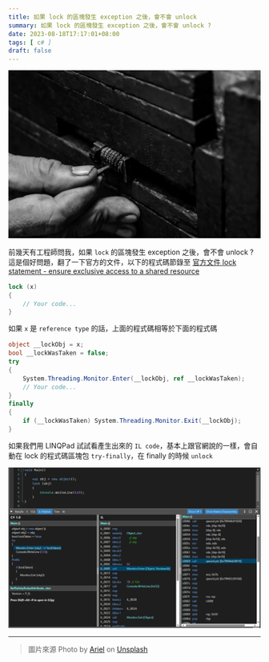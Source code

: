 ```yaml
---
title: 如果 lock 的區塊發生 exception 之後，會不會 unlock
summary: 如果 lock 的區塊發生 exception 之後，會不會 unlock ?
date: 2023-08-18T17:17:01+08:00
tags: [ c# ]
draft: false
---
```


![](./cover.webp)

前幾天有工程師問我，如果 `lock` 的區塊發生 exception 之後，會不會 unlock ?
這是個好問題，翻了一下官方的文件，以下的程式碼節錄至 [官方文件 lock statement - ensure exclusive access to a shared resource](https://learn.microsoft.com/en-us/dotnet/csharp/language-reference/statements/lock)


```csharp
lock (x)
{
    // Your code...
}
```

如果 `x` 是 `reference type` 的話，上面的程式碼相等於下面的程式碼

```csharp
object __lockObj = x;
bool __lockWasTaken = false;
try
{
    System.Threading.Monitor.Enter(__lockObj, ref __lockWasTaken);
    // Your code...
}
finally
{
    if (__lockWasTaken) System.Threading.Monitor.Exit(__lockObj);
}
```

如果我們用 LINQPad 試試看產生出來的 `IL code`，基本上跟官網說的一樣，會自動在 lock 的程式碼區塊包 `try-finally`，在 finally 的時候 `unlock`

![](./01.webp)


---

> 圖片來源 Photo by [Ariel](https://unsplash.com/arielbesagar?utm_source=unsplash&utm_medium=referral&utm_content=creditCopyText) on [Unsplash](https://unsplash.com/photos/Oal07Ai4oTk?utm_source=unsplash&utm_medium=referral&utm_content=creditCopyText)
